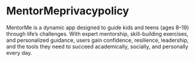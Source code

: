 # MentorMeprivacypolicy
MentorMe is a dynamic app designed to guide kids and teens (ages 8–19) through life’s challenges. With expert mentorship, skill-building exercises, and personalized guidance, users gain confidence, resilience, leadership, and the tools they need to succeed academically, socially, and personally every day.
